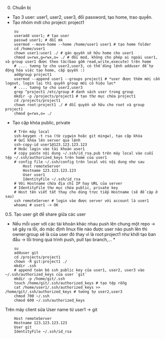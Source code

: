 0. Chuẩn bị
- Tạo 3 user: user1, user2, user3, đổi password, tạo home, trao quyền.
- Tạo nhóm mới cho project: project1
```
	su
	useradd user1; # tạo user
	passwd user1; # đổi mk
	usermod --move-home --home /home/user1 user1 # tạo home folder
	cd /home/user1 
	chown user1:user1 ./ # gán quyền sở hữu home cho user1
	chmod u=rwx,g=rwx,o= ./ # đổi mod, không cho phép ai ngoài user1, và group user1 được theo tác(bao gồm read,write,execute) trên home
	# .... tương tự cho user2,user3, có thể dùng lệnh adduser để tự động hóa việc tạo home, cấp quyền :)
	addgroup project1
	usermod --append user1 --groups project1 # *user được thêm mới cần logout, login lại thì quyền group mới có hiệu lực*
	# .... tương tự cho user2,user3
	grep ^project1 /etc/group # danh sách user trong group
	mkdir -p /projects/project1 # tạo thư mục chứa project1
	cd /projects/project1
	chown root:project1 ./ # đổi quyền sở hữu cho root và group project1
	chmod g=rwx,o= ./
```
- Tạo cặp khóa public, private
```
	# Trên máy local
	ssh-keygen -t rsa (từ cygwin hoặc git mingw), tạo cặp khóa
	# Gửi khóa lên server qua lệnh
	ssh-copy-id user1@123.123.123.123 
	# Hoặc login vào tài khoản user1
	# copy paste nội dung ~/.ssh/id_rsa.pub trên máy local vào cuối tệp ~/.ssh/authorized_keys trên home của user1
	# config file ~/.ssh/config trên local với nội dung như sau
		Host remoteServer
		Hostname 123.123.123.123
		User user1
		IdentityFile ~/.ssh/id_rsa
	# Với Hostname chứa địa chỉ IP hay URL của server
	# IdentityFile thư mục chứa public, private key
	# Host tên viết tắt thay cho dùng trực tiếp Hostname (sẽ đề cập ở sau)
	ssh remoteServer # login vào được server với account là user1
	whoami # user1 -> OK
```

0.5. Tạo user git để share giữa các user 
* Nếu mỗi user với các tài khoản khác nhau push lên chung một repo -> sẽ gây ra lỗi, 
  do mặc định linux file nào được user nào push lên thì owner:group sẽ là của user đó thay vì là root:project1 như khởi tạo ban đầu 
  -> lỗi trong quá trình push, pull tạo branch,... *
```
	su
	adduser git
	cd /projects/project1
	chown -R git:project1 ./
	mkdir .ssh
	# append toàn bộ ssh public key của user1, user2, user3 vào ~/.ssh/authorized_keys của user `git`
	mkdir -p /home/git/.ssh
	touch /home/git/.ssh/authorized_keys # tạo tệp rỗng
	cat /home/user1/.ssh/authorized_keys >> /home/git/.ssh/authorized_keys # tương tự user2,user3
	chmod 700 ~/.ssh
	chmod 600 ~/.ssh/authorized_keys
```
Trên máy client sửa User name từ user1 -> git
```
	Host remoteServer
	Hostname 123.123.123.123
	User git
	IdentityFile ~/.ssh/id_rsa
```